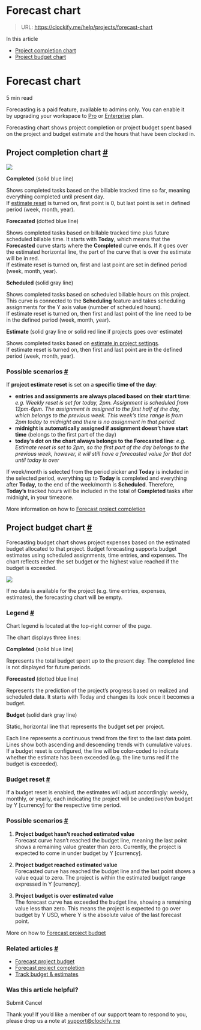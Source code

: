 # Forecast chart

> URL: https://clockify.me/help/projects/forecast-chart

In this article

* [Project completion chart](#project-completion-chart)
* [Project budget chart](#project-budget-chart)

# Forecast chart

5 min read

Forecasting is a paid feature, available to admins only. You can enable it by upgrading your workspace to [Pro](https://clockify.me/help/administration/subscription-plans#pro) or [Enterprise](https://clockify.me/help/administration/subscription-plans#enterprise-plan) plan.

Forecasting chart shows project completion or project budget spent based on the project and budget estimate and the hours that have been clocked in.

## Project completion chart [#](#project-completion-chart)

![](https://clockify.me/help/wp-content/uploads/2024/03/project-forecast-estimate-1-1024x64011-1.png)

**Completed** (solid blue line)

Shows completed tasks based on the billable tracked time so far, meaning everything completed until present day.  
If [estimate reset](https://clockify.me/help/projects/project-budget#recurring-estimates) is turned on, first point is 0, but last point is set in defined period (week, month, year).

**Forecasted** (dotted blue line)

Shows completed tasks based on billable tracked time plus future scheduled billable time. It starts with **Today**, which means that the **Forecasted** curve starts where the **Completed** curve ends. If it goes over the estimated horizontal line, the part of the curve that is over the estimate will be in red.    
If estimate reset is turned on, first and last point are set in defined period (week, month, year).

**Scheduled** (solid gray line)

Shows completed tasks based on scheduled billable hours on this project. This curve is connected to the **Scheduling** feature and takes scheduling assignments for the Y axis value (number of scheduled hours).  
If estimate reset is turned on, then first and last point of the line need to be in the defined period (week, month, year).

**Estimate** (solid gray line or solid red line if projects goes over estimate)

Shows completed tasks based on [estimate in project settings](https://clockify.me/help/projects/project-budget#recurring-estimates).   
If estimate reset is turned on, then first and last point are in the defined period (week, month, year).

### Possible scenarios [#](#possible-scenarios)

If **project estimate reset** is set on a **specific time of the day**:

* **entries and assignments are always placed based on their start time**: *e.g. Weekly reset is set for today, 2pm. Assignment is scheduled from 12pm-6pm. The assignment is assigned to the first half of the day, which belongs to the previous week. This week’s time range is from 2pm today to midnight and there is no assignment in that period.*
* **midnight is automatically assigned if assignment doesn’t have start time** (belongs to the first part of the day)
* **today’s dot on the chart always belongs to the Forecasted line**: *e.g. Estimate reset is set to 2pm, so the first part of the day belongs to the previous week, however, it will still have a forecasted value for that dot until today is over*

If week/month is selected from the period picker and **Today** is included in the selected period, everything up to **Today** is completed and everything after **Today,** to the end of the week/month is **Scheduled**. Therefore, **Today’s** tracked hours will be included in the total of **Completed** tasks after midnight, in your timezone.

More information on how to [Forecast project completion](https://clockify.me/help/projects/forecasting)

## Project budget chart [#](#project-budget-chart)

Forecasting budget chart shows project expenses based on the estimated budget allocated to that project. Budget forecasting supports budget estimates using scheduled assignments, time entries, and expenses. The chart reflects either the set budget or the highest value reached if the budget is exceeded.

![](https://clockify.me/help/wp-content/uploads/2024/09/Screenshot-2024-09-23-at-09.47.38-1024x579.png)

If no data is available for the project (e.g. time entries, expenses, estimates), the forecasting chart will be empty.

### Legend [#](#legend)

Chart legend is located at the top-right corner of the page.

The chart displays three lines:

**Completed** (solid blue line)

Represents the total budget spent up to the present day. The completed line is not displayed for future periods.

**Forecasted** (dotted blue line)

Represents the prediction of the project’s progress based on realized and scheduled data. It starts with Today and changes its look once it becomes a budget.

**Budget** (solid dark gray line)

Static, horizontal line that represents the budget set per project.

Each line represents a continuous trend from the first to the last data point. Lines show both ascending and descending trends with cumulative values.  
If a budget reset is configured, the line will be color-coded to indicate whether the estimate has been exceeded (e.g. the line turns red if the budget is exceeded).

### Budget reset [#](#budget-reset)

If a budget reset is enabled, the estimates will adjust accordingly: weekly, monthly, or yearly, each indicating the project will be under/over/on budget by Y [currency] for the respective time period.

### Possible scenarios [#](#possible-scenarios)

1. **Project budget hasn’t reached estimated value**  
Forecast curve hasn’t reached the budget line, meaning the last point shows a remaining value greater than zero. Currently, the project is expected to come in under budget by Y [currency].

2. **Project budget reached estimated value**  
Forecasted curve has reached the budget line and the last point shows a value equal to zero. The project is within the estimated budget range expressed in Y [currency].

3. **Project budget is over estimated value**  
The forecast curve has exceeded the budget line, showing a remaining value less than zero. This means the project is expected to go over budget by Y USD, where Y is the absolute value of the last forecast point.

More on how to [Forecast project budget](https://clockify.me/help/projects/forecast-project-budget)

### Related articles [#](#related-articles)

* [Forecast project budget](https://clockify.me/help/projects/forecast-project-budget)
* [Forecast project completion](https://clockify.me/help/projects/forecasting)
* [Track budget & estimates](https://clockify.me/help/projects/project-budget)

### Was this article helpful?

Submit
Cancel

Thank you! If you’d like a member of our support team to respond to you, please drop us a note at support@clockify.me